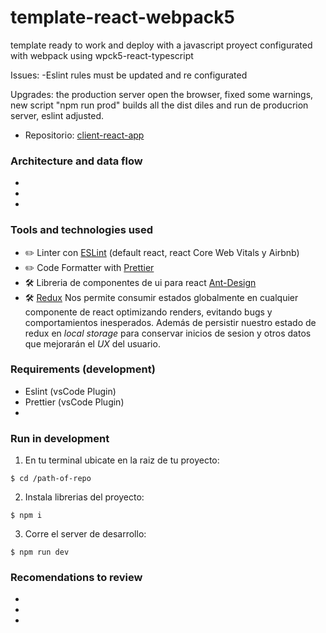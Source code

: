 # template-react-webpack5
template ready to work and deploy with a javascript proyect configurated with webpack using wpck5-react-typescript

Issues:
-Eslint rules must be updated and re configurated

Upgrades: the production server open the browser, fixed some warnings, new script "npm run prod" builds all the dist diles and run de producrion server, eslint adjusted.

- Repositorio: [client-react-app](https://bitbucket.org/steve-barquet/client-react-app/src/master/)

### Architecture and data flow
-
-
-

### Tools and technologies used

- ✏️ Linter con [ESLint](https://eslint.org) (default react, react Core Web Vitals y Airbnb)
- ✏️ Code Formatter with [Prettier](https://prettier.io)
- 🛠 Libreria de componentes de ui para react [Ant-Design](https://ant.design)
- 🛠 [Redux](https://redux.js.org/) Nos permite consumir estados globalmente en cualquier componente de react optimizando renders, evitando bugs y comportamientos inesperados. Además de persistir nuestro estado de redux en _local storage_ para conservar inicios de sesion y otros datos que mejorarán el _UX_ del usuario.

### Requirements (development)
- Eslint (vsCode Plugin)
- Prettier (vsCode Plugin)
-

### Run in development

1. En tu terminal ubicate en la raiz de tu proyecto:

```
$ cd /path-of-repo
```

2. Instala librerias del proyecto:

```
$ npm i
```

3. Corre el server de desarrollo:

```
$ npm run dev
```

### Recomendations to review
-
-
-
